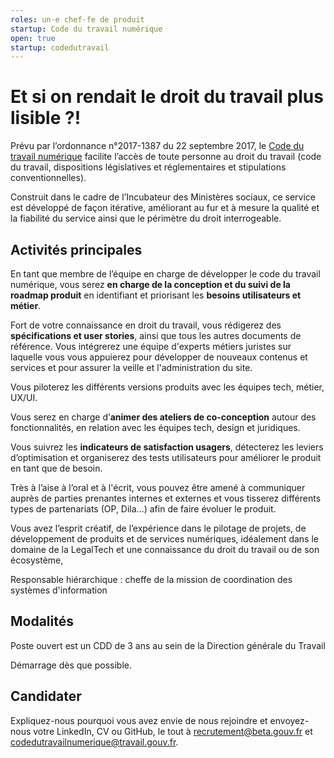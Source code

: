 ```yaml
---
roles: un·e chef·fe de produit
startup: Code du travail numérique
open: true
startup: codedutravail
---
```


# Et si on rendait le droit du travail plus lisible ?!

Prévu par l’ordonnance n°2017-1387 du 22 septembre 2017, le [Code du travail numérique](www.code.travail.gouv.fr) facilite l’accès de toute personne au droit du travail (code du travail, dispositions législatives et réglementaires et stipulations conventionnelles).    

Construit dans le cadre de l’Incubateur des Ministères sociaux, ce service est développé de façon itérative, améliorant au fur et à mesure la qualité et la fiabilité du service ainsi que le périmètre du droit interrogeable.

## Activités principales

En tant que membre de l’équipe en charge de développer le code du travail numérique, vous serez **en charge de la conception et du suivi de la roadmap produit** en identifiant et priorisant les **besoins utilisateurs et métier**.

Fort de votre connaissance en droit du travail, vous rédigerez des **spécifications et user stories**, ainsi que tous les autres documents de référence. Vous intégrerez une équipe d'experts métiers juristes sur laquelle vous vous appuierez pour développer de nouveaux contenus et services et pour assurer la veille et l'administration du site.

Vous piloterez les différents versions produits avec les équipes tech, métier, UX/UI.

Vous serez en charge d’**animer des ateliers de co-conception** autour des fonctionnalités, en relation avec les équipes tech, design et juridiques.

Vous suivrez les **indicateurs de satisfaction usagers**, détecterez les leviers d’optimisation et organiserez des tests utilisateurs pour améliorer le produit en tant que de besoin.

Très à l’aise à l’oral et à l'écrit, vous pouvez être amené à communiquer auprès de parties prenantes internes et externes et vous tisserez différents types de partenariats (OP, Dila...) afin de faire évoluer le produit.

Vous avez l’esprit créatif, de l’expérience dans le pilotage de projets, de développement de produits et de services numériques,   idéalement dans le domaine de la LegalTech et une connaissance du droit du travail ou de son écosystème,

Responsable hiérarchique : cheffe de la mission de coordination des systèmes d'information

## Modalités

Poste ouvert est un CDD de 3 ans au sein de la Direction générale du Travail

Démarrage dès que possible.

## Candidater

Expliquez-nous pourquoi vous avez envie de nous rejoindre et envoyez-nous votre LinkedIn, CV ou GitHub, le tout à [recrutement@beta.gouv.fr](mailto:recrutement@beta.gouv.fr) et [codedutravailnumerique@travail.gouv.fr](mailto:codedutravailnumerique@travail.gouv.fr).
